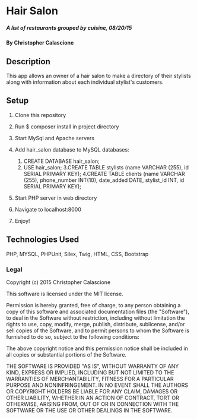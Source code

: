 # Hair Salon

##### A list of restaurants grouped by cuisine, 08/20/15

#### By Christopher Calascione

## Description

This app allows an owner of a hair salon to make a directory of their stylists along with information
about each individual stylist's customers.

## Setup

1. Clone this repository
2. Run $ composer install in project directory
3. Start MySql and Apache servers
4. Add hair_salon database to MySQL databases:
    1. CREATE DATABASE hair_salon;
    2. USE hair_salon;
    3.CREATE TABLE stylists (name VARCHAR (255), id SERIAL PRIMARY KEY);
    4.CREATE TABLE clients (name VARCHAR (255), phone_number INT(10), date_added DATE, stylist_id INT, id SERIAL PRIMARY KEY);

5. Start PHP server in web directory
6. Navigate to localhost:8000
7. Enjoy!

## Technologies Used

PHP, MYSQL, PHPUnit, Silex, Twig, HTML, CSS, Bootstrap

### Legal

Copyright (c) 2015 Christopher Calascione

This software is licensed under the MIT license.

Permission is hereby granted, free of charge, to any person obtaining a copy
of this software and associated documentation files (the "Software"), to deal
in the Software without restriction, including without limitation the rights
to use, copy, modify, merge, publish, distribute, sublicense, and/or sell
copies of the Software, and to permit persons to whom the Software is
furnished to do so, subject to the following conditions:

The above copyright notice and this permission notice shall be included in
all copies or substantial portions of the Software.

THE SOFTWARE IS PROVIDED "AS IS", WITHOUT WARRANTY OF ANY KIND, EXPRESS OR
IMPLIED, INCLUDING BUT NOT LIMITED TO THE WARRANTIES OF MERCHANTABILITY,
FITNESS FOR A PARTICULAR PURPOSE AND NONINFRINGEMENT. IN NO EVENT SHALL THE
AUTHORS OR COPYRIGHT HOLDERS BE LIABLE FOR ANY CLAIM, DAMAGES OR OTHER
LIABILITY, WHETHER IN AN ACTION OF CONTRACT, TORT OR OTHERWISE, ARISING FROM,
OUT OF OR IN CONNECTION WITH THE SOFTWARE OR THE USE OR OTHER DEALINGS IN
THE SOFTWARE.
